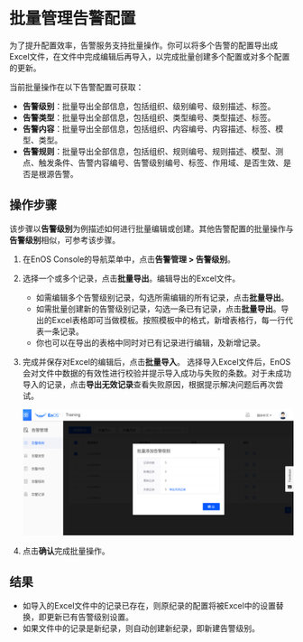 # 批量管理告警配置

为了提升配置效率，告警服务支持批量操作。你可以将多个告警的配置导出成Excel文件，在文件中完成编辑后再导入，以完成批量创建多个配置或对多个配置的更新。

当前批量操作在以下告警配置可获取：

- **告警级别**：批量导出全部信息，包括组织、级别编号、级别描述、标签。
- **告警类型**：批量导出全部信息，包括组织、类型编号、类型描述、标签。
- **告警内容**：批量导出全部信息，包括组织、内容编号、内容描述、标签、模型、类型。
- **告警规则**：批量导出全部信息，包括组织、规则编号、规则描述、模型、测点、触发条件、告警内容编号、告警级别编号、标签、作用域、是否生效、是否是根源告警。

## 操作步骤

该步骤以**告警级别**为例描述如何进行批量编辑或创建。其他告警配置的批量操作与**告警级别**相似，可参考该步骤。

1. 在EnOS Console的导航菜单中，点击**告警管理 > 告警级别**。

2. 选择一个或多个记录，点击**批量导出**。编辑导出的Excel文件。

   - 如需编辑多个告警级别记录，勾选所需编辑的所有记录，点击**批量导出**。
   - 如需批量创建新的告警级别记录，勾选一条已有记录，点击**批量导出**。导出的Excel表格即可当做模板。按照模板中的格式，新增表格行，每一行代表一条记录。
   - 你也可以在导出的表格中同时对已有记录进行编辑，及新增记录。

3. 完成并保存对Excel的编辑后，点击**批量导入**。
   选择导入Excel文件后，EnOS会对文件中数据的有效性进行校验并提示导入成功与失败的条数。对于未成功导入的记录，点击**导出无效记录**查看失败原因，根据提示解决问题后再次尝试。

    ![](media/alert_batch_confirmation.png)

4. 点击**确认**完成批量操作。 

## 结果

- 如导入的Excel文件中的记录已存在，则原纪录的配置将被Excel中的设置替换，即更新已有告警级别设置。
- 如果文件中的记录是新纪录，则自动创建新纪录，即新建告警级别。

